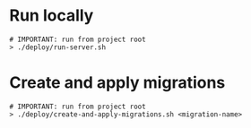 # Run locally

```
# IMPORTANT: run from project root
> ./deploy/run-server.sh
```

# Create and apply migrations

```
# IMPORTANT: run from project root
> ./deploy/create-and-apply-migrations.sh <migration-name>
```